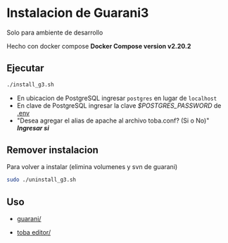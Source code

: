 # Instalacion de Guarani3

Solo para ambiente de desarrollo

Hecho con docker compose **Docker Compose version v2.20.2**

## Ejecutar

```bash
./install_g3.sh
```

- En ubicacion de PostgreSQL ingresar `postgres` en lugar de `localhost`
- En clave de PostgreSQL ingresar la clave *$POSTGRES_PASSWORD* de [.env](.env)
- "Desea agregar el alias de apache al archivo toba.conf? (Si o No)" ***Ingresar si***

## Remover instalacion

Para volver a instalar (elimina volumenes y svn de guarani) 

```bash
sudo ./uninstall_g3.sh
```

## Uso

- [guarani/](http://localhost/)

- [toba editor/](http://localhost/toba_editor/3.3)